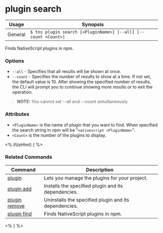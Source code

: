 plugin search
==========

Usage | Synopsis
---|---
General | `$ tns plugin search [<PluginName>] [--all] [--count <Count>]`

Finds NativeScript plugins in npm.

### Options
* `--all` - Specifies that all results will be shown at once.
* `--count` - Specifies the number of results to show at a time. If not set, the default value is 10. After showing the specified number of results, the CLI will prompt you to continue showing more results or to exit the operation.

> **NOTE:** You cannot set --all and --count simultaneously.

### Attributes
* `<PluginName>` is the name of plugin that you want to find. When specified the search string in npm will be "`nativescript <PluginName>`".
* `<Count>` is the number of the plugins to display.

<% if(isHtml) { %>
### Related Commands

Command | Description
----------|----------
[plugin](plugin.html) | Lets you manage the plugins for your project.
[plugin add](plugin-add.html) | Installs the specified plugin and its dependencies.
[plugin remove](plugin-remove.html) | Uninstalls the specified plugin and its dependencies.
[plugin find](plugin-find.html) | Finds NativeScript plugins in npm.
<% } %>
